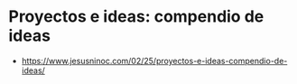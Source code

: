 # Proyectos e ideas: compendio de ideas
* https://www.jesusninoc.com/02/25/proyectos-e-ideas-compendio-de-ideas/
